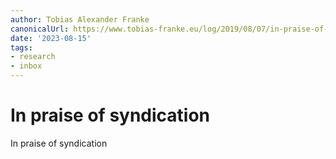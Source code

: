 ```yaml
---
author: Tobias Alexander Franke
canonicalUrl: https://www.tobias-franke.eu/log/2019/08/07/in-praise-of-syndication.html
date: '2023-08-15'
tags:
- research
- inbox
---
```


# In praise of syndication

In praise of syndication